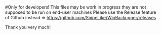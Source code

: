 #Only for developers!
This files may be work in progress they are not supposed to be run on end-user machines
Please use the Release feature of Github instead => 
https://github.com/SnipeLike/WinBackupper/releases

Thank you very much!
